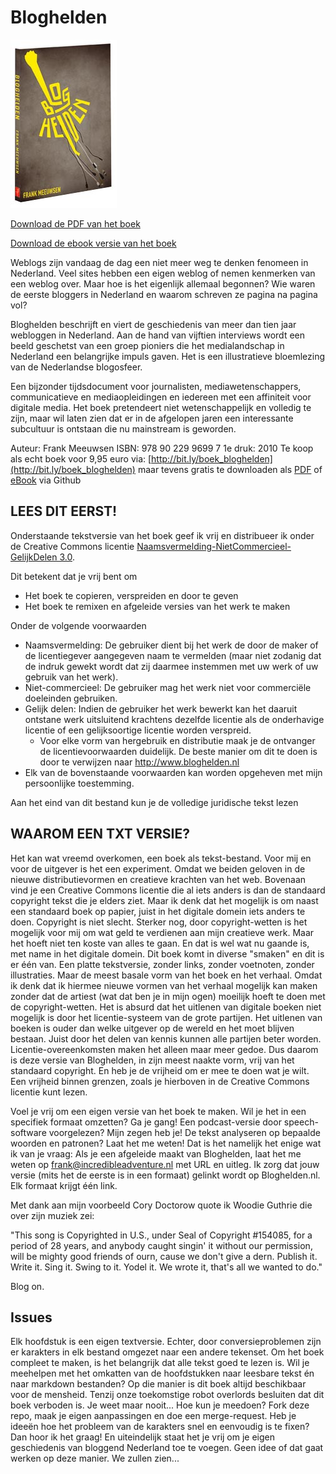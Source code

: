 # Bloghelden

<img src="https://github.com/frankmeeuwsen/Bloghelden/raw/master/cover_bloghelden.jpg" />

[Download de PDF van het boek](https://github.com/frankmeeuwsen/Bloghelden/raw/master/bloghelden-boekversie.pdf)

[Download de ebook versie van het boek](https://github.com/frankmeeuwsen/Bloghelden/raw/master/bloghelden-ebook.pdf)

Weblogs zijn vandaag de dag een niet meer weg te denken fenomeen in Nederland. Veel sites hebben een eigen weblog of nemen kenmerken van een weblog over. Maar hoe is het eigenlijk allemaal begonnen? Wie waren de eerste bloggers in Nederland en waarom schreven ze pagina na pagina vol?

Bloghelden beschrijft en viert de geschiedenis van meer dan tien jaar webloggen in Nederland. Aan de hand van vijftien interviews wordt een beeld geschetst van een groep pioniers die het medialandschap in Nederland een belangrijke impuls gaven. Het is een illustratieve bloemlezing van de Nederlandse blogosfeer.

Een bijzonder tijdsdocument voor journalisten, mediawetenschappers, communicatieve en mediaopleidingen en iedereen met een affiniteit voor digitale media. Het boek pretendeert niet wetenschappelijk en volledig te zijn, maar wil laten zien dat er in de afgelopen jaren een interessante subcultuur is ontstaan die nu mainstream is geworden. 

Auteur: Frank Meeuwsen
ISBN: 978 90 229 9699 7
1e druk: 2010
Te koop als echt boek voor 9,95 euro via: [http://bit.ly/boek_bloghelden](http://bit.ly/boek_bloghelden) maar tevens gratis te downloaden als [PDF](https://github.com/frankmeeuwsen/Bloghelden/raw/master/bloghelden-boekversie.pdf) of [eBook](https://github.com/frankmeeuwsen/Bloghelden/raw/master/bloghelden-ebook.pdf) via Github


## LEES DIT EERST!

Onderstaande tekstversie van het boek geef ik vrij en distribueer ik onder de Creative Commons licentie [Naamsvermelding-NietCommercieel-GelijkDelen 3.0](http://creativecommons.org/licenses/by-nc-sa/3.0/nl/).

Dit betekent dat je vrij bent om

* Het boek te copieren, verspreiden en door te geven
* Het boek te remixen en afgeleide versies van het werk te maken

Onder de volgende voorwaarden

* Naamsvermelding: De gebruiker dient bij het werk de door de maker of de licentiegever aangegeven naam te vermelden (maar niet zodanig dat de indruk gewekt wordt dat zij daarmee instemmen met uw werk of uw gebruik van het werk).
* Niet-commercieel: De gebruiker mag het werk niet voor commerciële doeleinden gebruiken.
* Gelijk delen: Indien de gebruiker het werk bewerkt kan het daaruit ontstane werk uitsluitend krachtens dezelfde licentie als de onderhavige licentie of een gelijksoortige licentie worden verspreid.
   * Voor elke vorm van hergebruik en distributie maak je de ontvanger de licentievoorwaarden duidelijk. De beste manier om dit te doen is door te verwijzen naar http://www.bloghelden.nl   
* Elk van de bovenstaande voorwaarden kan worden opgeheven met mijn persoonlijke toestemming.

Aan het eind van dit bestand kun je de volledige juridische tekst lezen


## WAAROM EEN TXT VERSIE?

Het kan wat vreemd overkomen, een boek als tekst-bestand. Voor mij en voor de uitgever is het een experiment. Omdat we beiden geloven in de nieuwe distributievormen en creatieve krachten van het web. Bovenaan vind je een Creative Commons licentie die al iets anders is dan de standaard copyright tekst die je elders ziet. Maar ik denk dat het mogelijk is om naast een standaard boek op papier, juist in het digitale domein iets anders te doen.
Copyright is niet slecht. Sterker nog, door copyright-wetten is het mogelijk voor mij om wat geld te verdienen aan mijn creatieve werk. Maar het hoeft niet ten koste van alles te gaan. En dat is wel wat nu gaande is, met name in het digitale domein.
Dit boek komt in diverse "smaken" en dit is er één van. Een platte tekstversie, zonder links, zonder voetnoten, zonder illustraties. Maar de meest basale vorm van het boek en het verhaal. Omdat ik denk dat ik hiermee nieuwe vormen van het verhaal mogelijk kan maken zonder dat de artiest (wat dat ben je in mijn ogen) moeilijk hoeft te doen met de copyright-wetten. Het is absurd dat het uitlenen van digitale boeken niet mogelijk is door het licentie-systeem van de grote partijen. Het uitlenen van boeken is ouder dan welke uitgever op de wereld en het moet blijven bestaan. Juist door het delen van kennis kunnen alle partijen beter worden. Licentie-overeenkomsten maken het alleen maar meer gedoe.
Dus daarom is deze versie van Bloghelden, in zijn meest naakte vorm, vrij van het standaard copyright. En heb je de vrijheid om er mee te doen wat je wilt. Een vrijheid binnen grenzen, zoals je hierboven in de Creative Commons licentie kunt lezen.

Voel je vrij om een eigen versie van het boek te maken. Wil je het in een specifiek formaat omzetten? Ga je gang! Een podcast-versie door speech-software voorgelezen? Mijn zegen heb je! De tekst analyseren op bepaalde woorden en patronen? Laat het me weten!
Dat is het namelijk het enige wat ik van je vraag: Als je een afgeleide maakt van Bloghelden, laat het me weten op frank@incredibleadventure.nl met URL en uitleg. Ik zorg dat jouw versie (mits het de eerste is in een formaat) gelinkt wordt op Bloghelden.nl. Elk formaat krijgt één link.

Met dank aan mijn voorbeeld Cory Doctorow quote ik Woodie Guthrie die over zijn muziek zei:

"This song is Copyrighted in U.S., under Seal of Copyright #154085, for a period of 28 years, and anybody caught singin' it without our permission, will be mighty good friends of ourn, cause we don't give a dern. Publish it. Write it. Sing it. Swing to it. Yodel it. We wrote it, that's all we wanted to do."


Blog on.

## Issues
Elk hoofdstuk is een eigen textversie. Echter, door conversieproblemen zijn er karakters in elk bestand omgezet naar een andere tekenset. Om het boek compleet te maken, is het belangrijk dat alle tekst goed te lezen is.
Wil je meehelpen met het omkatten van de hoofdstukken naar leesbare tekst én naar markdown bestanden? Op die manier is dit boek altijd beschikbaar voor de mensheid. Tenzij onze toekomstige robot overlords besluiten dat dit boek verboden is. Je weet maar nooit...
Hoe kun je meedoen? Fork deze repo, maak je eigen aanpassingen en doe een merge-request. Heb je ideeën hoe het probleem van de karakters snel en eenvoudig is te fixen? Dan hoor ik het graag!
En uiteindelijk staat het je vrij om je eigen geschiedenis van bloggend Nederland toe te voegen. Geen idee of dat gaat werken op deze manier. We zullen zien...
